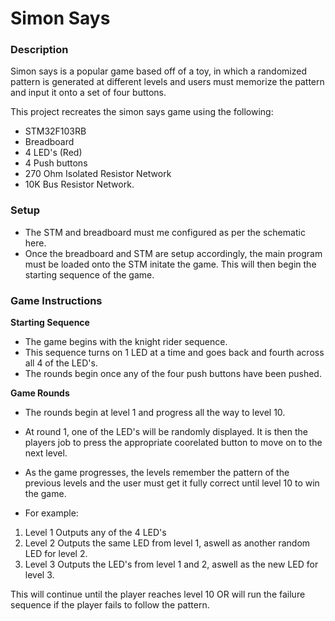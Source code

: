 # Simon Says
### Description
Simon says is a popular game based off of a toy, in which a randomized pattern is generated at different levels and users must memorize the pattern and input it onto a set of four buttons.

This project recreates the simon says game using the following: 
- STM32F103RB
- Breadboard
- 4 LED's (Red)
- 4 Push buttons
- 270 Ohm Isolated Resistor Network
- 10K Bus Resistor Network.

### Setup
- The STM and breadboard must me configured as per the schematic here.
- Once the breadboard and STM are setup accordingly, the main program must be loaded onto the STM initate the game. This will then begin the starting sequence of the game.

### Game Instructions
<b>Starting Sequence</b>
- The game begins with the knight rider sequence.
- This sequence turns on 1 LED at a time and goes back and fourth across all 4 of the LED's.
- The rounds begin once any of the four push buttons have been pushed.

<b>Game Rounds</b>
- The rounds begin at level 1 and progress all the way to level 10.
- At round 1, one of the LED's will be randomly displayed. It is then the players job to press the appropriate coorelated button to move on to the next level.
- As the game progresses, the levels remember the pattern of the previous levels and the user must get it fully correct until level 10 to win the game.

- For example:
1) Level 1 Outputs any of the 4 LED's
2) Level 2 Outputs the same LED from level 1, aswell as another random LED for level 2.
3) Level 3 Outputs the LED's from level 1 and 2, aswell as the new LED for level 3.

This will continue until the player reaches level 10 OR will run the failure sequence if the player fails to follow the pattern.